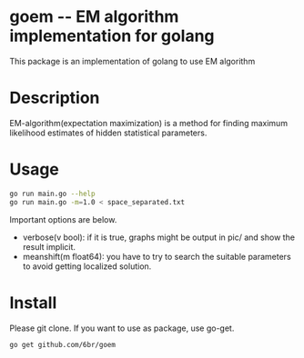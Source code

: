goem -- EM algorithm implementation for golang
===
This package is an implementation of golang to use EM algorithm

# Description
EM-algorithm(expectation maximization) is a method for finding maximum likelihood estimates of hidden statistical parameters.

# Usage
```sh
go run main.go --help
go run main.go -m=1.0 < space_separated.txt
```

Important options are below.

* verbose(v bool): if it is true, graphs might be output in pic/ and show the result implicit.
* meanshift(m float64): you have to try to search the suitable parameters to avoid getting localized solution.

# Install
Please git clone.
If you want to use as package, use go-get.
```sh
go get github.com/6br/goem
```
